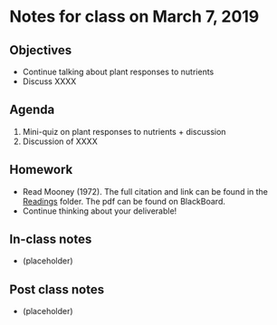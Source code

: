 # Notes for class on March 7, 2019

## Objectives
- Continue talking about plant responses to nutrients
- Discuss XXXX

## Agenda
1. Mini-quiz on plant responses to nutrients + discussion
2. Discussion of XXXX

## Homework
- Read Mooney (1972). The full citation and link can be found in the 
[Readings](../Readings) folder. The pdf can be found on BlackBoard.
- Continue thinking about your deliverable!

## In-class notes
- (placeholder)

## Post class notes
- (placeholder)